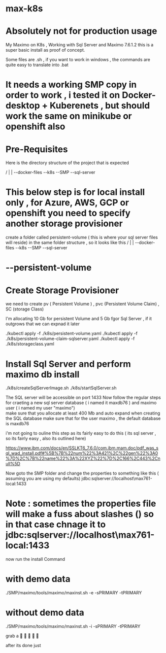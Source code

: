 # max-k8s
# Absolutely not for production usage 
My Maximo on K8s , Working with Sql Server and Maximo 7.6.1.2
this is a super basic install as proof of concept.

Some files are .sh , if you want to work in windows , the commands are quite easy to translate into .bat

# It needs a working SMP copy in order to work , i tested it on Docker-desktop + Kuberenets , but should work the same on minikube or openshift also

# Pre-Requisites

Here is the directory structure of the project that is expected

/
|
|
--docker-files
--k8s
--SMP
--sql-server

# This below step is for local install only , for Azure, AWS, GCP or openshift you need to specify another storage provisioner
create a folder called persistent-volume ( this is where your sql server files will reside) in the same folder structure , so it looks like this
/
|
|
--docker-files
--k8s
--SMP
--sql-server
# --persistent-volume

# Create Storage Provisioner

we need to create pv ( Persistent Volume ) , pvc (Persistent Volume Claim) , SC (storage Class) 

I'm allocating 10 Gb for persistent Volume and 5 Gb fgor Sql Server , if it outgrows that we can expnad it later


./kubectl apply -f ./k8s/persistent-volume.yaml
./kubectl apply -f ./k8s/persistent-volume-claim-sqlserver.yaml
./kubectl apply -f ./k8s/storageclass.yaml


# Install Sql Server and perform maximo db install

./k8s/createSqlServerImage.sh
./k8s/startSqlServer.sh

The SQL server will be accessible on port 1433
Now follow the regular steps for craeting a new sql server database ( i named it maxdb76 ) and maximo user ( i named my user "maximo")  
make sure that you allocate at least 400 Mb and auto expand when creating the SQL database
make sure that for the user maximo , the default database is maxdb76 

i'm not going to ouline this step as its fairly easy to do this ( its sql server , so its fairly easy , also its outlined here)

https://www.ibm.com/docs/en/SSLKT6_7.6.0/com.ibm.mam.doc/pdf_was_sql_wad_install.pdf#%5B%7B%22num%22%3A421%2C%22gen%22%3A0%7D%2C%7B%22name%22%3A%22XYZ%22%7D%2C166%2C443%2Cnull%5D



Now goto the SMP folder and change the properties to something like this ( assuming you are using my defaults)
jdbc:sqlserver://localhost\max761-local:1433
# Note : sometimes the properties file will make a fuss about slashes (\) so in that case chnage it to jdbc:sqlserver://localhost\\max761-local:1433

now run the install Command

# with demo data
./SMP/maximo/tools/maximo/maxinst.sh -e -sPRIMARY -tPRIMARY

# without demo data
./SMP/maximo/tools/maximo/maxinst.sh -i -sPRIMARY -tPRIMARY

grab a :hamburger: :fries: :tumbler_glass: :tumbler_glass: :tumbler_glass:

after its done just 








